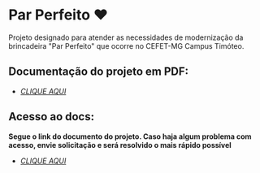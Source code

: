 # Par Perfeito ❤️
Projeto designado para atender as necessidades de modernização da brincadeira "Par Perfeito" que ocorre no CEFET-MG Campus Timóteo.


## Documentação do projeto em PDF:

- [*CLIQUE AQUI*](PP-24.pdf)

## Acesso ao docs: 
**Segue o link do documento do projeto. Caso haja algum problema com acesso, envie solicitação e será resolvido o mais rápido possível**

- [*CLIQUE AQUI*](https://docs.google.com/document/d/1DV5NhGaE7ZlcHFklxqtfIt62pAFXlMr3/edit?usp=sharing&ouid=106604440948711749137&rtpof=true&sd=true)
